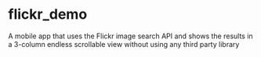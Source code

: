 # flickr_demo
 A mobile app that uses the Flickr image search API and shows the results in a 3-column endless scrollable view  without using any third party library
